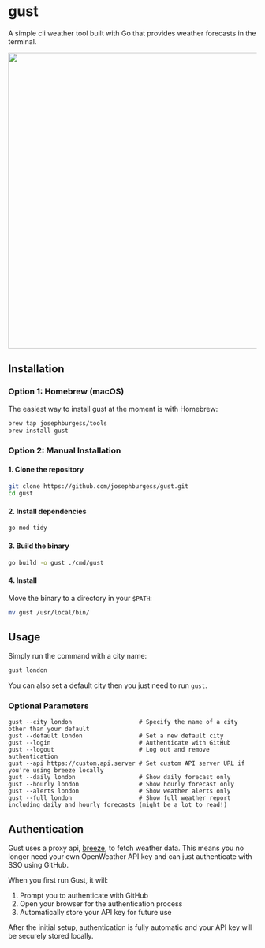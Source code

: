 # gust

A simple cli weather tool built with Go that provides weather forecasts in the terminal.

<p align="center">
<img src="https://github.com/user-attachments/assets/76695b8d-5e37-45a3-89cd-2d5b3401c323" width="600">
</p>



## Installation

### Option 1: Homebrew (macOS)

The easiest way to install gust at the moment is with Homebrew:

```sh
brew tap josephburgess/tools
brew install gust
```

### Option 2: Manual Installation

#### 1. Clone the repository

```sh
git clone https://github.com/josephburgess/gust.git
cd gust
```

#### 2. Install dependencies

```sh
go mod tidy
```

#### 3. Build the binary

```sh
go build -o gust ./cmd/gust
```

#### 4. Install

Move the binary to a directory in your `$PATH`:

```sh
mv gust /usr/local/bin/
```

## Usage

Simply run the command with a city name:

```sh
gust london
```

You can also set a default city then you just need to run `gust`.

### Optional Parameters

```
gust --city london                   # Specify the name of a city other than your default
gust --default london                # Set a new default city
gust --login                         # Authenticate with GitHub
gust --logout                        # Log out and remove authentication
gust --api https://custom.api.server # Set custom API server URL if you're using breeze locally
gust --daily london                  # Show daily forecast only
gust --hourly london                 # Show hourly forecast only
gust --alerts london                 # Show weather alerts only
gust --full london                   # Show full weather report including daily and hourly forecasts (might be a lot to read!)
```

## Authentication

Gust uses a proxy api, [breeze](http://github.com/josephburgess/breeze), to fetch weather data. This means you no longer need your own OpenWeather API key and can just authenticate with SSO using GitHub.

When you first run Gust, it will:

1. Prompt you to authenticate with GitHub
2. Open your browser for the authentication process
3. Automatically store your API key for future use

After the initial setup, authentication is fully automatic and your API key will be securely stored locally.
